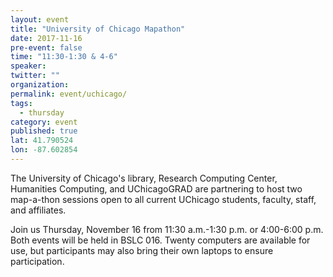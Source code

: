 ```yaml
---
layout: event
title: "University of Chicago Mapathon"
date: 2017-11-16
pre-event: false
time: "11:30-1:30 & 4-6"
speaker: 
twitter: ""
organization: 
permalink: event/uchicago/
tags: 
  - thursday
category: event
published: true
lat: 41.790524
lon: -87.602854
---
```


The University of Chicago's library, Research Computing Center, Humanities Computing, and UChicagoGRAD are partnering to host two map-a-thon sessions open to all current UChicago students, faculty, staff, and affiliates. 

Join us Thursday, November 16 from 11:30 a.m.-1:30 p.m. or 4:00-6:00 p.m. Both events will be held in BSLC 016. Twenty computers are available for use, but participants may also bring their own laptops to ensure participation. 
